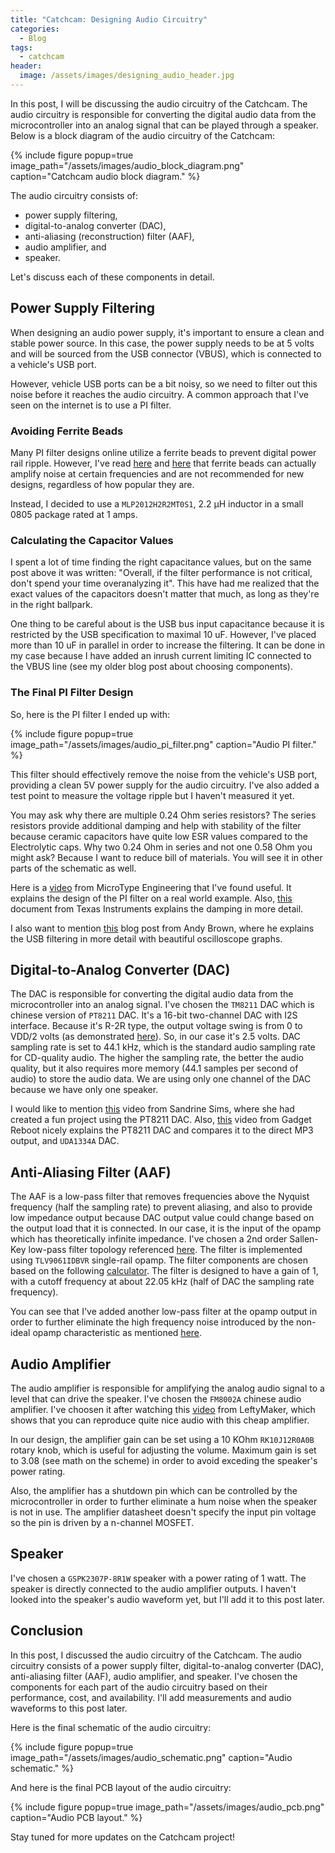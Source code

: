 ```yaml
---
title: "Catchcam: Designing Audio Circuitry"
categories:
  - Blog
tags:
  - catchcam
header:
  image: /assets/images/designing_audio_header.jpg
---
```


In this post, I will be discussing the audio circuitry of the Catchcam. The audio circuitry is responsible for converting the digital audio data from the microcontroller into an analog signal that can be played through a speaker. Below is a block diagram of the audio circuitry of the Catchcam:

{% include figure popup=true image_path="/assets/images/audio_block_diagram.png" caption="Catchcam audio block diagram." %}

The audio circuitry consists of:

- power supply filtering,
- digital-to-analog converter (DAC),
- anti-aliasing (reconstruction) filter (AAF),
- audio amplifier, and
- speaker.

Let's discuss each of these components in detail.

## Power Supply Filtering

When designing an audio power supply, it's important to ensure a clean and stable power source. In this case, the power supply needs to be at 5 volts and will be sourced from the USB connector (VBUS), which is connected to a vehicle's USB port.

However, vehicle USB ports can be a bit noisy, so we need to filter out this noise before it reaches the audio circuitry. A common approach that I've seen on the internet is to use a PI filter.

### Avoiding Ferrite Beads

Many PI filter designs online utilize a ferrite beads to prevent digital power rail ripple. However, I've read [here](https://electronics.stackexchange.com/a/649064/428232) and [here](https://resources.altium.com/p/how-use-ferrite-bead-your-design-reduce-emi) that ferrite beads can actually amplify noise at certain frequencies and are not recommended for new designs, regardless of how popular they are.

Instead, I decided to use a `MLP2012H2R2MT0S1`, 2.2 μH inductor in a small 0805 package rated at 1 amps.

### Calculating the Capacitor Values

I spent a lot of time finding the right capacitance values, but on the same post above it was written: "Overall, if the filter performance is not critical, don't spend your time overanalyzing it". This have had me realized that the exact values of the capacitors doesn't matter that much, as long as they're in the right ballpark.

One thing to be careful about is the USB bus input capacitance because it is restricted by the USB specification to maximal 10 uF. However, I've placed more than 10 uF in parallel in order to increase the filtering. It can be done in my case because I have added an inrush current limiting IC connected to the VBUS line (see my older blog post about choosing components).

### The Final PI Filter Design

So, here is the PI filter I ended up with:

{% include figure popup=true image_path="/assets/images/audio_pi_filter.png" caption="Audio PI filter." %}

This filter should effectively remove the noise from the vehicle's USB port, providing a clean 5V power supply for the audio circuitry. I've also added a test point to measure the voltage ripple but I haven't measured it yet.

You may ask why there are multiple 0.24 Ohm series resistors? The series resistors provide additional damping and help with stability of the filter because ceramic capacitors have quite low ESR values compared to the Electrolytic caps. Why two 0.24 Ohm in series and not one 0.58 Ohm you might ask? Because I want to reduce bill of materials. You will see it in other parts of the schematic as well.

Here is a [video](https://www.youtube.com/watch?v=ylfaaEp9iMo) from MicroType Engineering that I've found useful. It explains the design of the PI filter on a real world example. Also, [this](https://www.ti.com/lit/an/snva538/snva538.pdf) document from Texas Instruments explains the damping in more detail.

I also want to mention [this](https://andybrown.me.uk/2015/07/24/usb-filtering/) blog post from Andy Brown, where he explains the USB filtering in more detail with beautiful oscilloscope graphs.

## Digital-to-Analog Converter (DAC)

The DAC is responsible for converting the digital audio data from the microcontroller into an analog signal. I've chosen the `TM8211` DAC which is chinese version of `PT8211` DAC. It's a 16-bit two-channel DAC with I2S interface. Because it's R-2R type, the output voltage swing is from 0 to VDD/2 volts (as demonstrated [here](http://rcvt.tu-sofia.bg/ICEST2006_71.pdf)). So, in our case it's 2.5 volts. DAC sampling rate is set to 44.1 kHz, which is the standard audio sampling rate for CD-quality audio. The higher the sampling rate, the better the audio quality, but it also requires more memory (44.1 samples per second of audio) to store the audio data. We are using only one channel of the DAC because we have only one speaker.

I would like to mention [this](https://www.youtube.com/watch?v=d80DxAXqH4E) video from Sandrine Sims, where she had created a fun project using the PT8211 DAC. Also, [this](https://www.youtube.com/watch?v=HQVSznvnHh8) video from Gadget Reboot nicely explains the PT8211 DAC and compares it to the direct MP3 output, and `UDA1334A` DAC.

## Anti-Aliasing Filter (AAF)

The AAF is a low-pass filter that removes frequencies above the Nyquist frequency (half the sampling rate) to prevent aliasing, and also to provide low impedance output because DAC output value could change based on the output load that it is connected. In our case, it is the input of the opamp which has theoretically infinite impedance. I've chosen a 2nd order Sallen-Key low-pass filter topology referenced [here](https://www.ti.com/lit/an/sboa226/sboa226.pdf?ts=1726810730048&ref_url=https%253A%252F%252Fwww.google.com%252F). The filter is implemented using `TLV9061IDBVR` single-rail opamp. The filter components are chosen based on the following [calculator](http://sim.okawa-denshi.jp/en/OPstool.php). The filter is designed to have a gain of 1, with a cutoff frequency at about 22.05 kHz (half of DAC the sampling rate frequency).

You can see that I've added another low-pass filter at the opamp output in order to further eliminate the high frequency noise introduced by the non-ideal opamp characteristic as mentioned [here](https://www.ti.com/lit/an/sloa049d/sloa049d.pdf).

## Audio Amplifier

The audio amplifier is responsible for amplifying the analog audio signal to a level that can drive the speaker. I've chosen the `FM8002A` chinese audio amplifier. I've choosen it after watching this [video](https://www.youtube.com/watch?v=I4WP1u4hwpw) from LeftyMaker, which shows that you can reproduce quite nice audio with this cheap amplifier.

In our design, the amplifier gain can be set using a 10 KOhm `RK10J12R0A0B` rotary knob, which is useful for adjusting the volume. Maximum gain is set to 3.08 (see math on the scheme) in order to avoid exceding the speaker's power rating.

Also, the amplifier has a shutdown pin which can be controlled by the microcontroller in order to further eliminate a hum noise when the speaker is not in use. The amplifier datasheet doesn't specify the input pin voltage so the pin is driven by a n-channel MOSFET.

## Speaker

I've chosen a `GSPK2307P-8R1W` speaker with a power rating of 1 watt. The speaker is directly connected to the audio amplifier outputs. I haven't looked into the speaker's audio waveform yet, but I'll add it to this post later.

## Conclusion

In this post, I discussed the audio circuitry of the Catchcam. The audio circuitry consists of a power supply filter, digital-to-analog converter (DAC), anti-aliasing filter (AAF), audio amplifier, and speaker. I've chosen the components for each part of the audio circuitry based on their performance, cost, and availability. I'll add measurements and audio waveforms to this post later.

Here is the final schematic of the audio circuitry:

{% include figure popup=true image_path="/assets/images/audio_schematic.png" caption="Audio schematic." %}

And here is the final PCB layout of the audio circuitry:

{% include figure popup=true image_path="/assets/images/audio_pcb.png" caption="Audio PCB layout." %}

Stay tuned for more updates on the Catchcam project!
